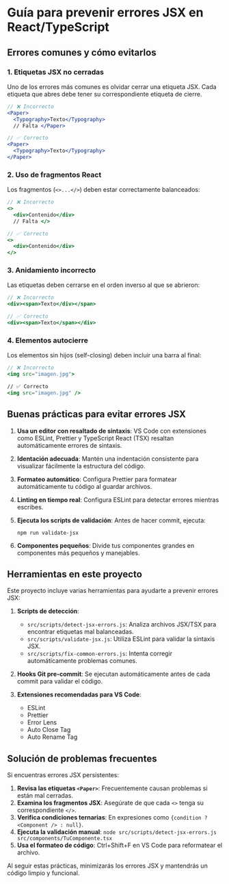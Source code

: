 # Guía para prevenir errores JSX en React/TypeScript

## Errores comunes y cómo evitarlos

### 1. Etiquetas JSX no cerradas

Uno de los errores más comunes es olvidar cerrar una etiqueta JSX. Cada etiqueta que abres debe tener su correspondiente etiqueta de cierre.

```jsx
// ❌ Incorrecto
<Paper>
  <Typography>Texto</Typography>
  // Falta </Paper>

// ✅ Correcto
<Paper>
  <Typography>Texto</Typography>
</Paper>
```

### 2. Uso de fragmentos React

Los fragmentos (`<>...</>`) deben estar correctamente balanceados:

```jsx
// ❌ Incorrecto
<>
  <div>Contenido</div>
  // Falta </>

// ✅ Correcto
<>
  <div>Contenido</div>
</>
```

### 3. Anidamiento incorrecto

Las etiquetas deben cerrarse en el orden inverso al que se abrieron:

```jsx
// ❌ Incorrecto
<div><span>Texto</div></span>

// ✅ Correcto
<div><span>Texto</span></div>
```

### 4. Elementos autocierre

Los elementos sin hijos (self-closing) deben incluir una barra al final:

```jsx
// ❌ Incorrecto
<img src="imagen.jpg">

// ✅ Correcto
<img src="imagen.jpg" />
```

## Buenas prácticas para evitar errores JSX

1. **Usa un editor con resaltado de sintaxis**: VS Code con extensiones como ESLint, Prettier y TypeScript React (TSX) resaltan automáticamente errores de sintaxis.

2. **Identación adecuada**: Mantén una indentación consistente para visualizar fácilmente la estructura del código.

3. **Formateo automático**: Configura Prettier para formatear automáticamente tu código al guardar archivos.

4. **Linting en tiempo real**: Configura ESLint para detectar errores mientras escribes.

5. **Ejecuta los scripts de validación**: Antes de hacer commit, ejecuta:
   ```
   npm run validate-jsx
   ```

6. **Componentes pequeños**: Divide tus componentes grandes en componentes más pequeños y manejables.

## Herramientas en este proyecto

Este proyecto incluye varias herramientas para ayudarte a prevenir errores JSX:

1. **Scripts de detección**: 
   - `src/scripts/detect-jsx-errors.js`: Analiza archivos JSX/TSX para encontrar etiquetas mal balanceadas.
   - `src/scripts/validate-jsx.js`: Utiliza ESLint para validar la sintaxis JSX.
   - `src/scripts/fix-common-errors.js`: Intenta corregir automáticamente problemas comunes.

2. **Hooks Git pre-commit**: Se ejecutan automáticamente antes de cada commit para validar el código.

3. **Extensiones recomendadas para VS Code**:
   - ESLint
   - Prettier
   - Error Lens
   - Auto Close Tag
   - Auto Rename Tag

## Solución de problemas frecuentes

Si encuentras errores JSX persistentes:

1. **Revisa las etiquetas `<Paper>`**: Frecuentemente causan problemas si están mal cerradas.
2. **Examina los fragmentos JSX**: Asegúrate de que cada `<>` tenga su correspondiente `</>`.
3. **Verifica condiciones ternarias**: En expresiones como `{condition ? <Component /> : null}`.
4. **Ejecuta la validación manual**: `node src/scripts/detect-jsx-errors.js src/components/TuComponente.tsx`
5. **Usa el formateo de código**: Ctrl+Shift+F en VS Code para reformatear el archivo.

Al seguir estas prácticas, minimizarás los errores JSX y mantendrás un código limpio y funcional.
